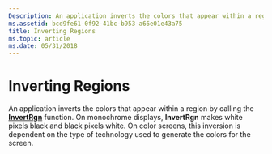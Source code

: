 ```yaml
---
Description: An application inverts the colors that appear within a region by calling the InvertRgn function.
ms.assetid: bcd9fe61-0f92-41bc-b953-a66e01e43a75
title: Inverting Regions
ms.topic: article
ms.date: 05/31/2018
---
```


# Inverting Regions

An application inverts the colors that appear within a region by calling the [**InvertRgn**](/windows/desktop/api/Wingdi/nf-wingdi-invertrgn) function. On monochrome displays, **InvertRgn** makes white pixels black and black pixels white. On color screens, this inversion is dependent on the type of technology used to generate the colors for the screen.

 

 



